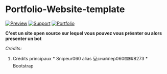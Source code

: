 # Portfolio-Website-template
[![Preview](https://img.shields.io/badge/View-exemple-blue)](https://devsortheovebutnothing.glitch.me/) [![Support](https://img.shields.io/badge/Support-me%20and%20add%20my%20bot-blue)](https://discord.com/oauth2/authorize?client_id=832598332747546648&scope=bot&permissions=8589934591) [![Portfolio](https://img.shields.io/badge/Mon-portfolio-blue)](https://snipeur060.glitch.me/)

**C'est un site open source sur lequel vous pouvez vous présnter ou alors presenter un bot**

*Crédits:*
1. Crédits principaux * Snipeur060 alias 💻снайпер060⌨#8273 * Bootstrap
